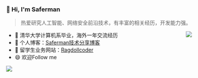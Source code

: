 ### 👋 Hi, I'm Saferman

> 热爱研究人工智能、网络安全前沿技术，有丰富的相关经历，开发能力强。

<img align="right" src="https://github-profile-summary-cards.vercel.app/api/cards/stats?username=Saferman&theme=dracula">
<!-- <img align="right" src="https://github-readme-stats.vercel.app/api?username=sf197&show_icons=true&title_color=428bed&icon_color=2c53db"> -->

- 🔭 清华大学计算机系毕业，海外一年交流经历
- 🌱 个人博客：[Saferman技术分享博客](https://saferman.github.io/)
- 💬 留学生业务网站：[Ragdollcoder](https://ragdollcoder.github.io/)
- 😄 欢迎Follow me

![](https://github-profile-summary-cards.vercel.app/api/cards/profile-details?username=Saferman&theme=dracula)



<!--
**Saferman/Saferman** is a ✨ _special_ ✨ repository because its `README.md` (this file) appears on your GitHub profile.

Here are some ideas to get you started:

- 🔭 I’m currently working on ...
- 🌱 I’m currently learning ...
- 👯 I’m looking to collaborate on ...
- 🤔 I’m looking for help with ...
- 💬 Ask me about ...
- 📫 How to reach me: ...
- 😄 Pronouns: ...
- ⚡ Fun fact: ...
-->
